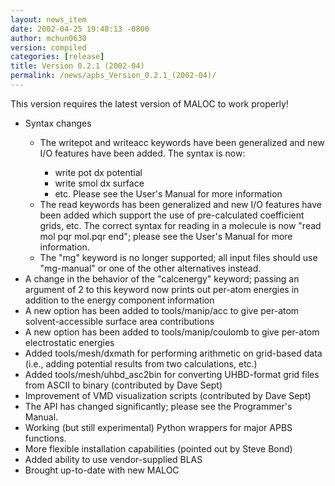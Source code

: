 ```yaml
---
layout: news_item
date: 2002-04-25 19:48:13 -0800
author: mchun0630
version: compiled
categories: [release]
title: Version 0.2.1 (2002-04)
permalink: /news/apbs_Version_0.2.1_(2002-04)/
---
```



<p>This version requires the latest version of MALOC to work properly!</p>
<ul>
<li>Syntax changes</li>
    <ul>
    <li>The writepot and writeacc keywords have been generalized and new I/O features have been added.  The syntax is now:</li>
        <ul>
        <li>write pot dx potential</li>
        <li>write smol dx surface</li>
        <li>etc.  Please see the User's Manual for more information</li>
        </ul>
    <li>The read keywords has been generalized and new I/O features have been added which support the use of pre-calculated coefficient grids, etc.  The correct syntax for reading in a molecule is now "read mol pqr mol.pqr end"; please see the User's Manual for more information.</li>
    <li>The "mg" keyword is no longer supported; all input files should use "mg-manual" or one of the other alternatives instead.</li>
    </ul>
<li>A change in the behavior of the "calcenergy" keyword; passing an argument of 2 to this keyword now prints out per-atom energies in addition to the energy component information</li>
<li>A new option has been added to tools/manip/acc to give per-atom solvent-accessible surface area contributions</li>
<li>A new option has been added to tools/manip/coulomb to give per-atom electrostatic energies</li>
<li>Added tools/mesh/dxmath for performing arithmetic on grid-based data (i.e., adding potential results from two calculations, etc.)</li>
<li>Added tools/mesh/uhbd_asc2bin for converting UHBD-format grid files from ASCII to binary (contributed by Dave Sept)</li>
<li>Improvement of VMD visualization scripts (contributed by Dave Sept)</li>
<li>The API has changed significantly; please see the Programmer's Manual.</li>
<li>Working (but still experimental) Python wrappers for major APBS functions.</li>
<li>More flexible installation capabilities (pointed out by Steve Bond)</li>
<li>Added ability to use vendor-supplied BLAS</li>
<li>Brought up-to-date with new MALOC</li>
</ul>    

